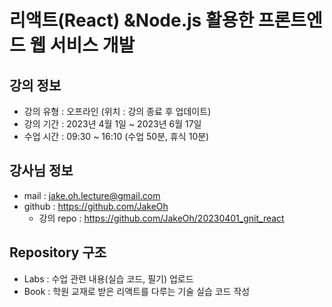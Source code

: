 # 리액트(React) &Node.js 활용한 프론트엔드 웹 서비스 개발

## 강의 정보

- 강의 유형 : 오프라인 (위치 : 강의 종료 후 업데이트)
- 강의 기간 : 2023년 4월 1일 ~ 2023년 6월 17일
- 수업 시간 : 09:30 ~ 16:10 (수업 50분, 휴식 10분)

## 강사님 정보

- mail : jake.oh.lecture@gmail.com
- github : https://github.com/JakeOh
  - 강의 repo : https://github.com/JakeOh/20230401_gnit_react

## Repository 구조

- Labs : 수업 관련 내용(실습 코드, 필기) 업로드
- Book : 학원 교재로 받은 리액트를 다루는 기술 실습 코드 작성
